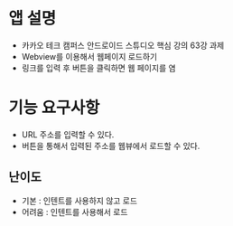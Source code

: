 # 앱 설명
- 카카오 테크 캠퍼스 안드로이드 스튜디오 핵심 강의 63강 과제
- Webview를 이용해서 웹페이지 로드하기
- 링크를 입력 후 버튼을 클릭하면 웹 페이지를 염

# 기능 요구사항
- URL 주소를 입력할 수 있다.
- 버튼을 통해서 입력된 주소를 웹뷰에서 로드할 수 있다. 

## 난이도
- 기본 : 인텐트를 사용하지 않고 로드
- 어려움 : 인텐트를 사용해서 로드
